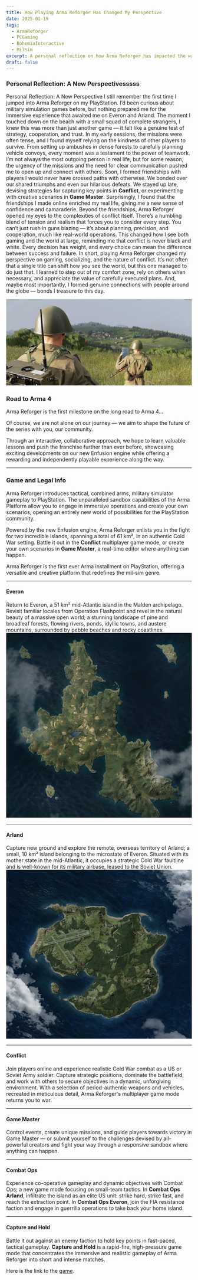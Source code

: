 ```yaml
---
title: How Playing Arma Reforger Has Changed My Perspective
date: 2025-01-19
tags:
  - ArmaReforger
  - PCGaming
  - BohemiaInteractive
  - MilSim
excerpt: A personal reflection on how Arma Reforger has impacted the way I see games and conflict.
draft: false
---
```


### Personal Reflection: A New Perspectivesssss

 Personal Reflection: A New Perspective I still remember the first time I jumped into Arma Reforger on my PlayStation. I’d been curious about military simulation games before, but nothing prepared me for the immersive experience that awaited me on Everon and Arland. The moment I touched down on the beach with a small squad of complete strangers, I knew this was more than just another game — it felt like a genuine test of strategy, cooperation, and trust. In my early sessions, the missions were often tense, and I found myself relying on the kindness of other players to survive. From setting up ambushes in dense forests to carefully planning vehicle convoys, every moment was a testament to the power of teamwork. I’m not always the most outgoing person in real life, but for some reason, the urgency of the missions and the need for clear communication pushed me to open up and connect with others. Soon, I formed friendships with players I would never have crossed paths with otherwise. We bonded over our shared triumphs and even our hilarious defeats. We stayed up late, devising strategies for capturing key points in **Conflict**, or experimenting with creative scenarios in **Game Master**. Surprisingly, I found that the friendships I made online enriched my real life, giving me a new sense of confidence and camaraderie. Beyond the friendships, Arma Reforger opened my eyes to the complexities of conflict itself. There’s a humbling blend of tension and realism that forces you to consider every step. You can’t just rush in guns blazing — it’s about planning, precision, and cooperation, much like real-world operations. This changed how I see both gaming and the world at large, reminding me that conflict is never black and white. Every decision has weight, and every choice can mean the difference between success and failure. In short, playing Arma Reforger changed my perspective on gaming, socializing, and the nature of conflict. It’s not often that a single title can shift how you see the world, but this one managed to do just that. I learned to step out of my comfort zone, rely on others when necessary, and appreciate the value of carefully executed plans. And, maybe most importantly, I formed genuine connections with people around the globe — bonds I treasure to this day.

![](assets/Pasted%20image%2020250119213747.png)


### Road to Arma 4

Arma Reforger is the first milestone on the long road to Arma 4...

Of course, we are not alone on our journey — we aim to shape the future of the series with you, our community.

Through an interactive, collaborative approach, we hope to learn valuable lessons and push the franchise further than ever before, showcasing exciting developments on our new Enfusion engine while offering a rewarding and independently playable experience along the way.


----
### Game and Legal Info

Arma Reforger introduces tactical, combined arms, military simulator gameplay to PlayStation. The unparalleled sandbox capabilities of the Arma Platform allow you to engage in immersive operations and create your own scenarios, opening an entirely new world of possibilities for the PlayStation community.

Powered by the new Enfusion engine, Arma Reforger enlists you in the fight for two incredible islands, spanning a total of 61 km², in an authentic Cold War setting. Battle it out in the **Conflict** multiplayer game mode, or create your own scenarios in **Game Master**, a real-time editor where anything can happen.

Arma Reforger is the first ever Arma installment on PlayStation, offering a versatile and creative platform that redefines the mil-sim genre.

---

#### Everon

Return to Everon, a 51 km² mid-Atlantic island in the Malden archipelago. Revisit familiar locales from Operation Flashpoint and revel in the natural beauty of a massive open world; a stunning landscape of pine and broadleaf forests, flowing rivers, ponds, idyllic towns, and austere mountains, surrounded by pebble beaches and rocky coastlines.
![](assets/Pasted%20image%2020250119214437.png)

---

#### Arland

Capture new ground and explore the remote, overseas territory of Arland; a small, 10 km² island belonging to the microstate of Everon. Situated with its mother state in the mid-Atlantic, it occupies a strategic Cold War faultline and is well-known for its military airbase, leased to the Soviet Union.
![](assets/Pasted%20image%2020250119214353.png)

---

#### Conflict

Join players online and experience realistic Cold War combat as a US or Soviet Army soldier. Capture strategic positions, dominate the battlefield, and work with others to secure objectives in a dynamic, unforgiving environment. With a selection of period-authentic weapons and vehicles, recreated in meticulous detail, Arma Reforger's multiplayer game mode returns you to war.

---

#### Game Master

Control events, create unique missions, and guide players towards victory in Game Master — or submit yourself to the challenges devised by all-powerful creators and fight your way through a responsive sandbox where anything can happen.

---

#### Combat Ops

Experience co-operative gameplay and dynamic objectives with Combat Ops; a new game mode focusing on small-team tactics. In **Combat Ops Arland**, infiltrate the island as an elite US unit: strike hard, strike fast, and reach the extraction point. In **Combat Ops Everon**, join the FIA resistance faction and engage in guerrilla operations to take back your home island.

---

#### Capture and Hold

Battle it out against an enemy faction to hold key points in fast-paced, tactical gameplay. **Capture and Hold** is a rapid-fire, high-pressure game mode that concentrates the immersive and realistic gameplay of Arma Reforger into short and intense matches.


Here is the link to the  [game](https://store.steampowered.com/agecheck/app/1874880/).